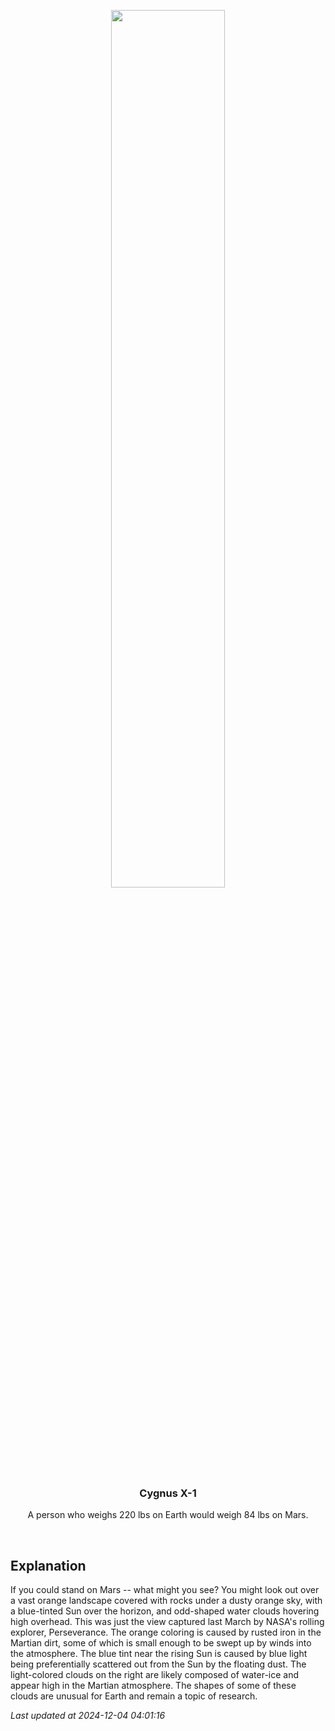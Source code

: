 <p align='center'>
    <img src='https://apod.nasa.gov/apod/image/2412/MarsClouds_Perseverance_960.jpg' width='60%' />
    <h3 align="center">Cygnus X-1</h3>
    <p align="center">A person who weighs 220 lbs on Earth would weigh 84 lbs on Mars.</p>
</p>
<br/>

Explanation
--
If you could stand on Mars -- what might you see?  You might look out over a vast orange landscape covered with rocks under a dusty orange sky, with a blue-tinted Sun over the horizon, and odd-shaped water clouds hovering high overhead. This was just the view captured last March by NASA's rolling explorer,  Perseverance. The orange coloring is caused by rusted iron in the Martian dirt, some of which is small enough to be swept up by winds into the atmosphere. The blue tint near the rising Sun is caused by blue light being preferentially scattered out from the Sun by the floating dust. The light-colored clouds on the right are likely composed of water-ice and appear high in the Martian atmosphere.  The shapes of some of these clouds are unusual for Earth and remain a topic of research.


*Last updated at 2024-12-04 04:01:16*
